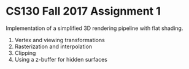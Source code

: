 # CS130 Fall 2017 Assignment 1
Implementation of a simplified 3D rendering pipeline with flat shading.
1. Vertex and viewing transformations
2. Rasterization and interpolation
3. Clipping
4. Using a z-buffer for hidden surfaces
